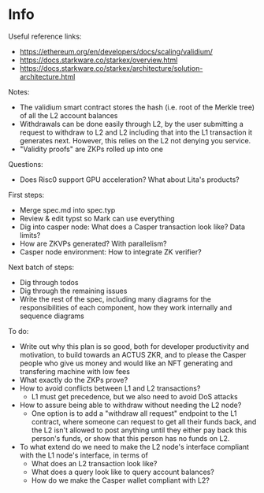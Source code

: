 # Info

Useful reference links:
- https://ethereum.org/en/developers/docs/scaling/validium/
- https://docs.starkware.co/starkex/overview.html
- https://docs.starkware.co/starkex/architecture/solution-architecture.html

Notes:
- The validium smart contract stores the hash (i.e. root of the Merkle tree) of
  all the L2 account balances
- Withdrawals can be done easily through L2, by the user submitting a request to
  withdraw to L2 and L2 including that into the L1 transaction it generates
  next. However, this relies on the L2 not denying you service.
- "Validity proofs" are ZKPs rolled up into one

Questions:
- Does Risc0 support GPU acceleration? What about Lita's products?

First steps:
- Merge spec.md into spec.typ
- Review & edit typst so Mark can use everything
- Dig into casper node: What does a Casper transaction look like? Data limits?
- How are ZKVPs generated? With parallelism?
- Casper node environment: How to integrate ZK verifier?

Next batch of steps:
- Dig through todos
- Dig through the remaining issues
- Write the rest of the spec, including many diagrams for the responsibilities
  of each component, how they work internally and sequence diagrams

To do:
- Write out why this plan is so good, both for developer productivity and
  motivation, to build towards an ACTUS ZKR, and to please the Casper people who
  give us money and would like an NFT generating and transfering machine with
  low fees
- What exactly do the ZKPs prove?
- How to avoid conflicts between L1 and L2 transactions?
  * L1 must get precedence, but we also need to avoid DoS attacks
- How to assure being able to withdraw without needing the L2 node?
  * One option is to add a "withdraw all request" endpoint to the L1 contract,
    where someone can request to get all their funds back, and the L2 isn't
    allowed to post anything until they either pay back this person's funds, or
    show that this person has no funds on L2.
- To what extend do we need to make the L2 node's interface compliant with the
  L1 node's interface, in terms of
  * What does an L2 transaction look like?
  * What does a query look like to query account balances?
  * How do we make the Casper wallet compliant with L2?



